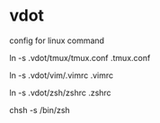 # vdot
config for linux command

ln -s .vdot/tmux/tmux.conf .tmux.conf

ln -s .vdot/vim/.vimrc .vimrc

ln -s .vdot/zsh/zshrc .zshrc

chsh -s /bin/zsh


